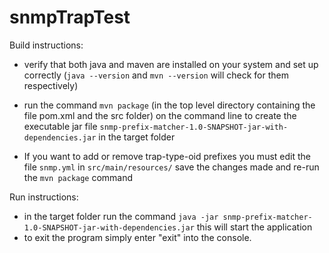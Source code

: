 # snmpTrapTest
Build instructions:
- verify that both java and maven are installed on your system and set up correctly (```java --version``` and ```mvn --version``` will check for them respectively)
- run the command ```mvn package``` (in the top level directory containing the file pom.xml and the src folder) on the command line to create the executable jar file ```snmp-prefix-matcher-1.0-SNAPSHOT-jar-with-dependencies.jar``` in the target folder

- If you want to add or remove trap-type-oid prefixes you must edit the file ```snmp.yml``` in ```src/main/resources/``` save the changes made and re-run the ```mvn package``` command

Run instructions:
- in the target folder run the command ```java -jar snmp-prefix-matcher-1.0-SNAPSHOT-jar-with-dependencies.jar``` this will start the application
- to exit the program simply enter "exit" into the console.